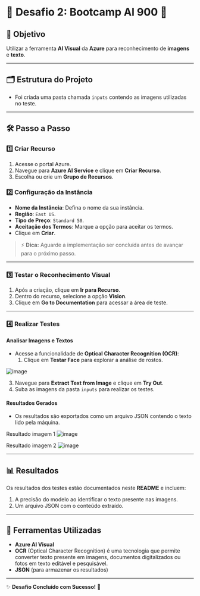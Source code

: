 # 🌟 Desafio 2: Bootcamp AI 900 🌟

## 🎯 **Objetivo**
Utilizar a ferramenta **AI Visual** da **Azure** para reconhecimento de **imagens** e **texto**.

---

## 🗂️ **Estrutura do Projeto**
- Foi criada uma pasta chamada `inputs` contendo as imagens utilizadas no teste.
---

## 🛠️ **Passo a Passo**

### **1️⃣ Criar Recurso**
1. Acesse o portal Azure.
2. Navegue para **Azure AI Service** e clique em **Criar Recurso**.
3. Escolha ou crie um **Grupo de Recursos**.

### **2️⃣ Configuração da Instância**
- **Nome da Instância**: Defina o nome da sua instância.
- **Região**: `East US`.
- **Tipo de Preço**: `Standard 50`.
- **Aceitação dos Termos**: Marque a opção para aceitar os termos.
- Clique em **Criar**.

> ⚡ **Dica:** Aguarde a implementação ser concluída antes de avançar para o próximo passo.

---

### **3️⃣ Testar o Reconhecimento Visual**
1. Após a criação, clique em **Ir para Recurso**.
2. Dentro do recurso, selecione a opção **Vision**.
3. Clique em **Go to Documentation** para acessar a área de teste.

   


---

### **4️⃣ Realizar Testes**
#### **Analisar Imagens e Textos**
- Acesse a funcionalidade de **Optical Character Recognition (OCR)**:
  1. Clique em **Testar Face** para explorar a análise de rostos.
     
![image](https://github.com/user-attachments/assets/0ea00a58-252f-4efb-a773-254f3ffd9b7a)
  
  3. Navegue para **Extract Text from Image** e clique em **Try Out**.
  4. Suba as imagens da pasta `inputs` para realizar os testes.

  

#### **Resultados Gerados**
- Os resultados são exportados como um arquivo JSON contendo o texto lido pela máquina.

Resultado imagem 1
  ![image](https://github.com/user-attachments/assets/2c25cb23-5a16-40be-ba21-87c02a09450f)

Resultado imagem 2 
  ![image](https://github.com/user-attachments/assets/6aaf1b51-47f9-44c8-8b13-9d7ac4ce4f00)


---

## 📊 **Resultados**
Os resultados dos testes estão documentados neste **README** e incluem:
1. A precisão do modelo ao identificar o texto presente nas imagens.
2. Um arquivo JSON com o conteúdo extraído.

---

## 🧰 **Ferramentas Utilizadas**
- **Azure AI Visual**
- **OCR** (Optical Character Recognition) é uma tecnologia que permite converter texto presente em imagens, documentos digitalizados ou fotos em texto editável e pesquisável.
- **JSON** (para armazenar os resultados)

---

✨ **Desafio Concluído com Sucesso!** 🚀




